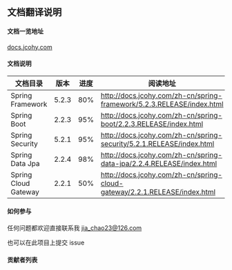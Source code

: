 ## 文档翻译说明

#### 文档一览地址

[docs.jcohy.com]( http://docs.jcohy.com)

#### 文档说明

| 文档目录             | 版本  | 进度 | 阅读地址                                                     |
| -------------------- | ----- | ---- | ------------------------------------------------------------ |
| Spring Framework     | 5.2.3 | 80%  | http://docs.jcohy.com/zh-cn/spring-framework/5.2.3.RELEASE/index.html |
| Spring Boot          | 2.2.3 | 95%  | http://docs.jcohy.com/zh-cn/spring-boot/2.2.3.RELEASE/index.html |
| Spring Security      | 5.2.1 | 95%  | http://docs.jcohy.com/zh-cn/spring-security/5.2.1.RELEASE/index.html |
| Spring Data Jpa      | 2.2.4 | 98%  | http://docs.jcohy.com/zh-cn/spring-data-jpa/2.2.4.RELEASE/index.html |
| Spring Cloud Gateway | 2.2.1 | 50%  | http://docs.jcohy.com/zh-cn/spring-cloud-gateway/2.2.1.RELEASE/index.html |

#### 如何参与

任何问题都欢迎直接联系我 [jia_chao23@126.com](mailto:jia_chao23@126.com)

也可以在此项目上提交 issue

#### 贡献者列表
